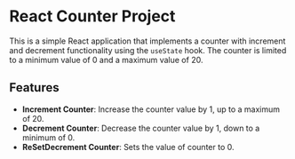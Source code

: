 
# React Counter Project

This is a simple React application that implements a counter with increment and decrement functionality using the `useState` hook. The counter is limited to a minimum value of 0 and a maximum value of 20.

## Features

- **Increment Counter**: Increase the counter value by 1, up to a maximum of 20.
- **Decrement Counter**: Decrease the counter value by 1, down to a minimum of 0.
- **ReSetDecrement Counter**: Sets the value of counter to 0.
